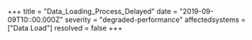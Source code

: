 +++ title = "Data_Loading_Process_Delayed" date = "2019-09-09T10::00.000Z" severity = "degraded-performance" affectedsystems = ["Data Load"] resolved = false +++
